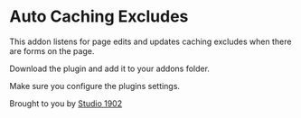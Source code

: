 # Auto Caching Excludes

This addon listens for page edits and updates caching excludes when there are forms on the page.

Download the plugin and add it to your addons folder.

Make sure you configure the plugins settings.

Brought to you by [Studio 1902](https://studio1902.nl)

